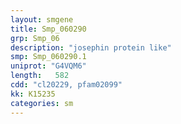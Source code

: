 ```yaml
---
layout: smgene
title: Smp_060290
grp: Smp_06
description: "josephin protein like"
smp: Smp_060290.1
uniprot: "G4VQM6"
length:   582
cdd: "cl20229, pfam02099"
kk: K15235
categories: sm
---
```

